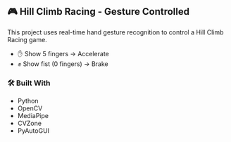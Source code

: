 ## 🎮 Hill Climb Racing - Gesture Controlled

This project uses real-time hand gesture recognition to control a Hill Climb Racing game.

- ✋ Show 5 fingers → Accelerate
- ✊ Show fist (0 fingers) → Brake

### 🛠️ Built With
- Python
- OpenCV
- MediaPipe
- CVZone
- PyAutoGUI
